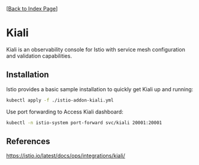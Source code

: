 [[Back to Index Page](../../README.md)]

# Kiali

Kiali is an observability console for Istio with service mesh configuration and validation capabilities. 

## Installation

Istio provides a basic sample installation to quickly get Kiali up and running:

```bash
kubectl apply -f ./istio-addon-kiali.yml
```

Use port forwarding to Access Kiali dashboard:

```bash
kubectl -n istio-system port-forward svc/kiali 20001:20001
```

## References

https://istio.io/latest/docs/ops/integrations/kiali/
